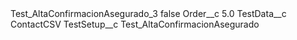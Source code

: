 <?xml version="1.0" encoding="UTF-8"?>
<CustomMetadata xmlns="http://soap.sforce.com/2006/04/metadata" xmlns:xsi="http://www.w3.org/2001/XMLSchema-instance" xmlns:xsd="http://www.w3.org/2001/XMLSchema">
    <label>Test_AltaConfirmacionAsegurado_3</label>
    <protected>false</protected>
    <values>
        <field>Order__c</field>
        <value xsi:type="xsd:double">5.0</value>
    </values>
    <values>
        <field>TestData__c</field>
        <value xsi:type="xsd:string">ContactCSV</value>
    </values>
    <values>
        <field>TestSetup__c</field>
        <value xsi:type="xsd:string">Test_AltaConfirmacionAsegurado</value>
    </values>
</CustomMetadata>
